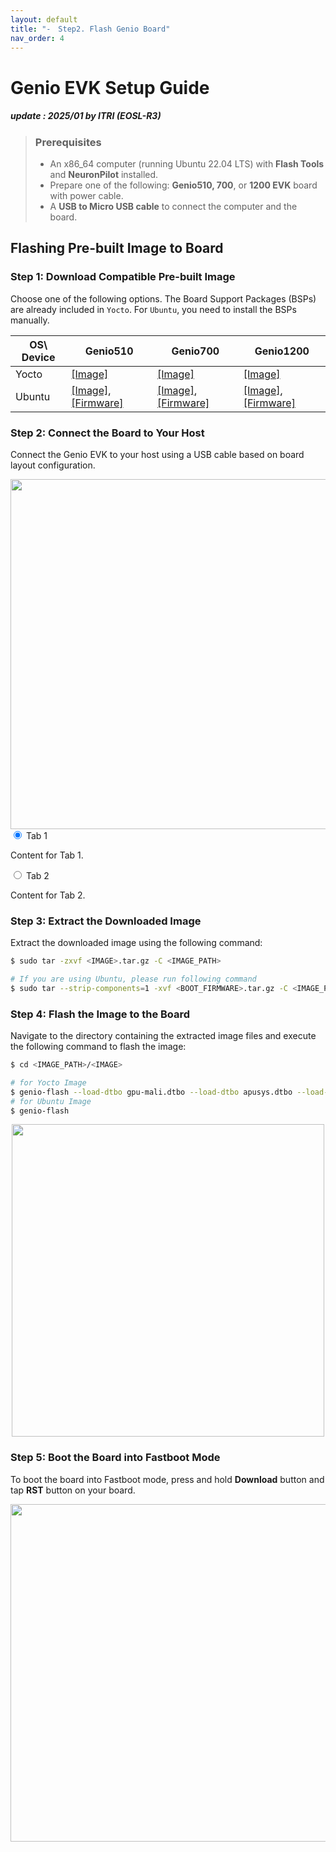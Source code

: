 ```yaml
---
layout: default
title: "-　Step2. Flash Genio Board"
nav_order: 4
---
```


# Genio EVK Setup Guide
##### update : 2025/01 by ITRI (EOSL-R3)

> ### Prerequisites
> * An x86_64 computer (running Ubuntu 22.04 LTS) with **Flash Tools** and **NeuronPilot** installed.
> * Prepare one of the following: **Genio510, 700**, or **1200 EVK** board with power cable.
> * A **USB to Micro USB cable** to connect the computer and the board.

## Flashing Pre-built Image to Board

### Step 1: Download Compatible Pre-built Image
Choose one of the following options. The Board Support Packages (BSPs) are already included in `Yocto`. For `Ubuntu`, you need to install the BSPs manually.

| OS\ Device    | Genio510  | Genio700 | Genio1200 |
|---------------|-----------|----------|-----------|
| Yocto         |[[Image]](https://githubstorageblob.blob.core.windows.net/file-share/image/genio-yocto/kirkstone_k5.15_v24.0_genio-510-evk_private_240626080308.tar.gz) | [[Image]](https://githubstorageblob.blob.core.windows.net/file-share/image/genio-yocto/kirkstone_k5.15_v24.0_genio-700-evk_private_240626082053.tar.gz) | [[Image]](https://githubstorageblob.blob.core.windows.net/file-share/image/genio-yocto/kirkstone_k5.15_v24.0_genio-1200-evk_private_240626084538.tar.gz) | 
| Ubuntu        |[[Image]](https://githubstorageblob.blob.core.windows.net/file-share/image/genio-ubuntu/genio510/genio-classic-desktop-2204-20240322-185.tar.xz), [[Firmware]](https://githubstorageblob.blob.core.windows.net/file-share/image/genio-ubuntu/genio510/ubuntu-boot-firmware-genio-510-evk-v23.2.1.tar.gz) | [[Image]](https://githubstorageblob.blob.core.windows.net/file-share/image/genio-ubuntu/genio700/genio-classic-desktop-2204-x01-20231005-133.tar.xz), [[Firmware]](https://githubstorageblob.blob.core.windows.net/file-share/image/genio-ubuntu/genio700/ubuntu-boot-firmware-genio-700-evk-v23.1.3.tar.gz) | [[Image]](https://githubstorageblob.blob.core.windows.net/file-share/image/genio-ubuntu/genio1200/genio-classic-desktop-2204-x01-20231005-133.tar.xz), [[Firmware]](https://githubstorageblob.blob.core.windows.net/file-share/image/genio-ubuntu/genio1200/ubuntu-boot-firmware-genio-1200-evk-v23.1.3.tar.gz) |


### Step 2: Connect the Board to Your Host
Connect the Genio EVK to your host using a USB cable based on board layout configuration.

<div align="center">
<img src="assets/images/pages/genio_510_700_layout.png" width="560"/>
</div>

<div class="tabs">
  <input type="radio" name="tabs" id="tab1" checked>
  <label for="tab1">Tab 1</label>
  <div class="tab">
    <p>Content for Tab 1.</p>
  </div>
  
  <input type="radio" name="tabs" id="tab2">
  <label for="tab2">Tab 2</label>
  <div class="tab">
    <p>Content for Tab 2.</p>
  </div>
</div>


### Step 3: Extract the Downloaded Image
Extract the downloaded image using the following command:

```bash
$ sudo tar -zxvf <IMAGE>.tar.gz -C <IMAGE_PATH>

# If you are using Ubuntu, please run following command
$ sudo tar --strip-components=1 -xvf <BOOT_FIRMWARE>.tar.gz -C <IMAGE_PATH>/<IMAGE>
```

### Step 4: Flash the Image to the Board
Navigate to the directory containing the extracted image files and execute the following command to flash the image:

```bash
$ cd <IMAGE_PATH>/<IMAGE>

# for Yocto Image
$ genio-flash --load-dtbo gpu-mali.dtbo --load-dtbo apusys.dtbo --load-dtbo video.dtbo
# for Ubuntu Image
$ genio-flash
```

<div align="center"><img src="../../assets/images/genio-flash/2.png" width="500"/></div>

### Step 5: Boot the Board into Fastboot Mode
To boot the board into Fastboot mode, press and hold **Download** button and tap **RST** button on your board.

<div align="center"><img src="../../assets/images/genio-flash/4.png" width="540"/></div>